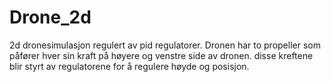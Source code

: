 # Drone_2d
2d dronesimulasjon regulert av pid regulatorer.
Dronen har to propeller som påfører hver sin kraft på høyere og venstre side av dronen. 
disse kreftene blir styrt av regulatorene for å regulere høyde og posisjon.

